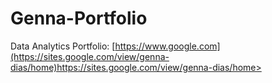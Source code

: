 # Genna-Portfolio
Data Analytics Portfolio: [https://www.google.com](https://sites.google.com/view/genna-dias/home)https://sites.google.com/view/genna-dias/home>
